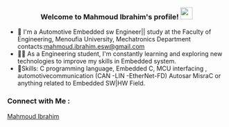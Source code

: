 <h3 align="center">
  Welcome to Mahmoud Ibrahim's profile!
  <img src="https://media.giphy.com/media/hvRJCLFzcasrR4ia7z/giphy.gif" width="28">
</h3>

- 🏢 I'm a Automotive Embedded sw Engineer|| study at the Faculty of Engineering, Menoufia University, Mechatronics Department contacts:mahmoud.ibrahim.esw@gmail.com 
- 👨‍💻 As a Engineering student, I'm constantly learning and exploring new technologies to improve my skills in Embedded system.
- 💬Skills: C programming language, Embedded C, MCU interfacing , automotivecommunication (CAN -LIN -EtherNet-FD) Autosar MisraC or anything related to Embedded SW|HW Field.


### Connect with Me :

<a href="https://www.linkedin.com/in/mahmoud-ibrahim-821484228/" target="_blank">Mahmoud Ibrahim</a>




